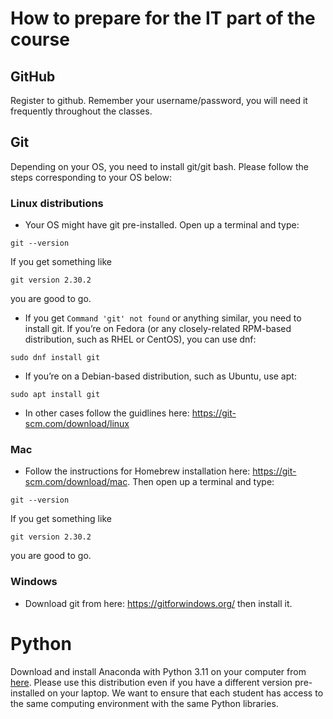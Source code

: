 # How to prepare for the IT part of the course

## GitHub

Register to github. Remember your username/password, you will need it frequently throughout the classes.

## Git

Depending on your OS, you need to install git/git bash. Please follow the steps corresponding to your OS below:

### Linux distributions
- Your OS might have git pre-installed. Open up a terminal and type:
```
git --version
```
If you get something like
```
git version 2.30.2
```
you are good to go.
- If you get `Command 'git' not found` or anything similar, you need to install git. If you’re on Fedora (or any closely-related RPM-based distribution, such as RHEL or CentOS), you can use dnf:
```
sudo dnf install git
```
- If you’re on a Debian-based distribution, such as Ubuntu, use apt:
```
sudo apt install git
```
- In other cases follow the guidlines here: <https://git-scm.com/download/linux>

### Mac

- Follow the instructions for Homebrew installation here: <https://git-scm.com/download/mac>. Then open up a terminal and type:
```
git --version
```
If you get something like
```
git version 2.30.2
```
you are good to go.

### Windows

- Download git from here: <https://gitforwindows.org/> then install it. 

# Python

Download and install Anaconda with Python 3.11 on your computer from [here](https://www.anaconda.com/download#downloads). Please use this distribution even if you have a different version pre-installed on your laptop. We want to ensure that each student has access to the same computing environment with the same Python libraries.

